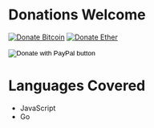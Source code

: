 # Donations Welcome
[![Donate Bitcoin](https://img.shields.io/badge/btc-$10-orange.svg)](https://alex1100.github.io/btc-donations) [![Donate Ether](https://img.shields.io/badge/eth-$10-blueviolet.svg)](https://etherdonation.com/d?to=0x09a6737516ba5cdf9f4fe397bc31308a7623a2cc&amount=0.05)
<div>
  <form action="https://www.paypal.com/cgi-bin/webscr" method="post" target="_top">
  <input type="hidden" name="cmd" value="_donations" />
  <input type="hidden" name="business" value="82NEUXQRELFNE" />
  <input type="hidden" name="currency_code" value="USD" />
  <input type="image" src="https://www.paypalobjects.com/en_US/i/btn/btn_donateCC_LG.gif" border="0" name="submit" title="PayPal - The safer, easier way to pay online!" alt="Donate with PayPal button" />
  <img alt="" border="0" src="https://www.paypal.com/en_US/i/scr/pixel.gif" width="1" height="1" />
  </form>
</div>

# Languages Covered
- JavaScript
- Go
